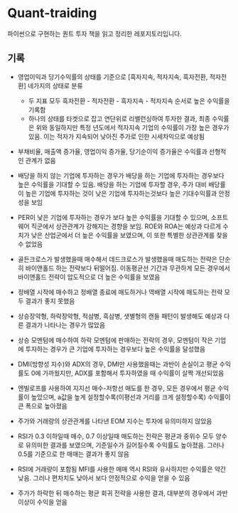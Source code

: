   # Quant-traiding

파이썬으로 구현하는 퀀트 투자 책을 읽고 정리한 레포지토리입니다.

## 기록

* 영업이익과 당기수익률의 상태를 기준으로 [흑자지속, 적자지속, 흑자전환, 적자전환] 네가지의 상태로 분류
  
  * 두 지표 모두 흑자전환 - 적자전환 - 흑자지속 - 적자지속 순서로 높은 수익률을 기록함
  * 하나의 상태를 타겟으로 잡고 연단위로 리밸런싱하여 투자한 결과, 최종 수익률은 위와 동일하지만 특정 년도에서 적자지속 기업의 수익률이 가장 높은 경우가 있음. 이는 적자가 지속되어 낮아진 주가로 인한 시세차익으로 예상됨

<div>
</div>

* 부채비율, 매출액 증가율, 영업이익 증가율, 당기순이익 증가율은 수익률과 선형적인 관계가 없음

<div>
</div>

* 배당을 하지 않는 기업에 투자하는 경우가 배당을 하는 기업에 투자하는 경우보다 높은 수익률을 기대할 수 있음. 배당을 하는 기업에 투자할 경우, 주가 대비 배당률이 높은 기업에 투자하는 것이 낮은 기업에 투자하는것보다 높은 기대수익률과 안정성을 보임

<div>
</div>

* PER이 낯은 기업에 투자하는 경우가 보다 높은 수익률을 기대할 수 있으며, 소프트웨어 직군에서 상관관계가 강해지는 경향을 보임. ROE와 ROA는 예상과 다르게 수치가 낮은 산업군에서 더 높은 수익률을 보였으며, 이 또한 특별한 상관관계를 찾을 수 없었음

<div>
</div>

* 골든크로스가 발생했을때 매수해서 데드크로스가 발생했을때 매도하는 전략은 단순히 바이앤홀드 하는 전략보다 뒤떨어짐. 이동평균선 기간과 무관하게 모든 경우에서 바이앤홀드 전략이 압도적으로 더 높은 수익률을 보였음

<div>
</div>

* 정배열 시작에 매수하고 정배열 종료에 매도하거나 역배열 시작에 매도하는 전략 모두 결과가 좋지 못했음

<div>
</div>

* 상승장악형, 하락장악형, 적삼병, 흑삼병, 샛별형의 캔들 패턴이 발생해도 예상과 다른 결과가 나타나는 경우가 많았음 

<div>
</div>

* 상승 모멘텀에 매수하여 하락 모멘텀에 판매하는 전략의 경우, 모멘텀이 작은 기업에 투자하는 경우가 큰 기업에 투자하는 경우보다 높은 수익률을 달성했음

<div>
</div>

* DMI(방향성 지수)와 ADX의 경우, DMI만 사용했을때는 과반이 손실이고 평균 수익률도 0에 가까웠지만, ADX를 포함해서 투자하였을 때 수익률이 살짝 개선되었음

<div>
</div>

* 엔빌로프를 사용하여 지지선 매수-저항선 매도를 한 경우, 모든 경우에서 평균 수익률이 높았으며, a값을 높게 설정할수록(이평선과 거리를 크게 설정할수록) 수익률이 큰 폭으로 높아졌음

<div>
</div>

* 주가와 거래량의 상관관계를 나타낸 EOM 지수는 투자에 유의미하지 않았음

<div>
</div>

* RSI가 0.3 이하일때 매수, 0.7 이상일때 매도하는 전략은 평균과 중위수 모두 양수로 유의미한 결과를 보였으며, 기준일수가 길어질수록 수익률도 높아졌음. 그러나 0.5를 기준으로 한 매매는 결과가 좋지 않음

<div>
</div>

* RSI에 거래량이 포함됨 MFI를 사용한 매매 역시 RSI와 유사하지만 수익률은 약간 낮음. 그러나 편차치도 낮아서 보다 안정적으로 수익을 얻을 수 있음

<div>
</div>

* 주가가 하락한 뒤 매수하는 평균 회귀 전략을 사용한 결과, 대부분의 경우에서 과반 이상이 수익을 얻음
